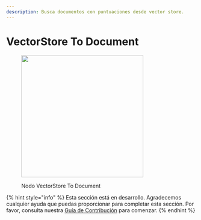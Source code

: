 ```yaml
---
description: Busca documentos con puntuaciones desde vector store.
---
```


# VectorStore To Document

<figure><img src="../../../.gitbook/assets/image (106).png" alt="" width="324"><figcaption><p>Nodo VectorStore To Document</p></figcaption></figure>

{% hint style="info" %}
Esta sección está en desarrollo. Agradecemos cualquier ayuda que puedas proporcionar para completar esta sección. Por favor, consulta nuestra [Guía de Contribución](../../../contributing/) para comenzar.
{% endhint %}
